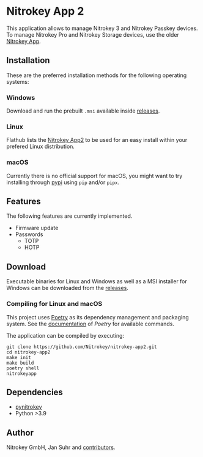 # Nitrokey App 2

This application allows to manage Nitrokey 3 and Nitrokey Passkey devices. To manage Nitrokey Pro and Nitrokey Storage devices, use the older [Nitrokey App](https://github.com/Nitrokey/nitrokey-app).

## Installation

These are the preferred installation methods for the following operating systems:

### Windows

Download and run the prebuilt `.msi` available inside [releases](https://github.com/Nitrokey/nitrokey-app2/releases).

### Linux

Flathub lists the [Nitrokey App2](https://flathub.org/apps/com.nitrokey.nitrokey-app2) to be used for an easy install within your prefered Linux distribution.


### macOS

Currently there is no official support for macOS, you might want to try installing through [pypi](https://pypi.org/project/nitrokeyapp/) using `pip` and/or `pipx`. 


## Features

The following features are currently implemented.

- Firmware update
- Passwords
    - TOTP
    - HOTP

## Download

Executable binaries for Linux and Windows as well as a MSI installer for Windows can be downloaded from the [releases](https://github.com/Nitrokey/nitrokey-app2/releases).

### Compiling for Linux and macOS

This project uses [Poetry](https://python-poetry.org/) as its dependency management and packaging system.
See the [documentation](https://python-poetry.org/docs/) of *Poetry* for available commands.

The application can be compiled by executing:

```
git clone https://github.com/Nitrokey/nitrokey-app2.git
cd nitrokey-app2
make init
make build
poetry shell
nitrokeyapp
```

## Dependencies

* [pynitrokey ](https://github.com/Nitrokey/pynitrokey)
* Python >3.9

## Author

Nitrokey GmbH, Jan Suhr and [contributors](https://github.com/Nitrokey/nitrokey-app2/graphs/contributors).
